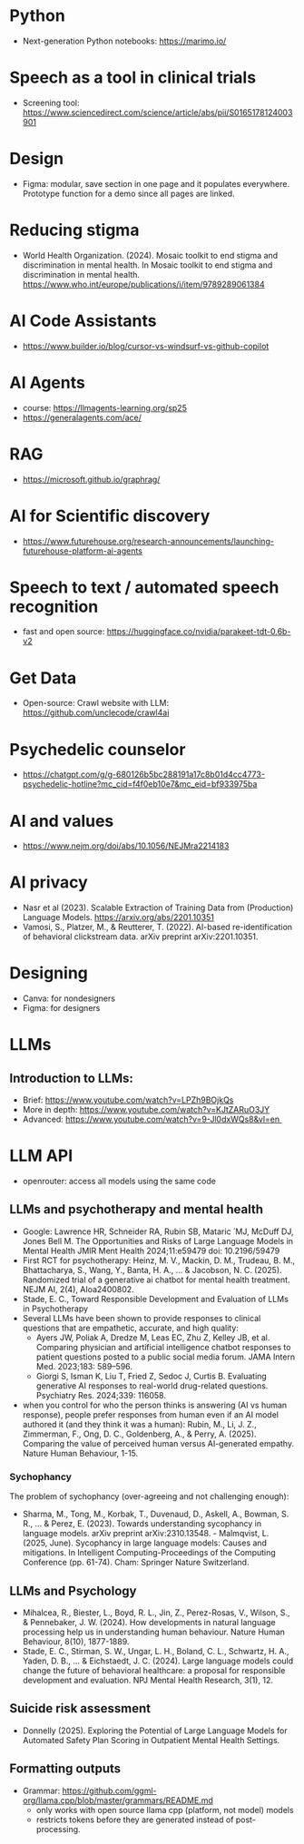 
# Python
- Next-generation Python notebooks: https://marimo.io/

# Speech as a tool in clinical trials
- Screening tool: https://www.sciencedirect.com/science/article/abs/pii/S0165178124003901

# Design
- Figma: modular, save section in one page and it populates everywhere. Prototype function for a demo since all pages are linked. 

# Reducing stigma
- World Health Organization. (2024). Mosaic toolkit to end stigma and discrimination in mental health. In Mosaic toolkit to end stigma and discrimination in mental health. https://www.who.int/europe/publications/i/item/9789289061384



# AI Code Assistants
- https://www.builder.io/blog/cursor-vs-windsurf-vs-github-copilot

# AI Agents
- course: https://llmagents-learning.org/sp25 
- https://generalagents.com/ace/

# RAG
- https://microsoft.github.io/graphrag/ 

# AI for Scientific discovery
- https://www.futurehouse.org/research-announcements/launching-futurehouse-platform-ai-agents

# Speech to text / automated speech recognition
- fast and open source: https://huggingface.co/nvidia/parakeet-tdt-0.6b-v2 

# Get Data
- Open-source: Crawl website with LLM: https://github.com/unclecode/crawl4ai  

# Psychedelic counselor
- https://chatgpt.com/g/g-680126b5bc288191a17c8b01d4cc4773-psychedelic-hotline?mc_cid=f4f0eb10e7&mc_eid=bf933975ba 

# AI and values
- https://www.nejm.org/doi/abs/10.1056/NEJMra2214183

# AI privacy 
- Nasr et al (2023). Scalable Extraction of Training Data from (Production) Language Models. https://arxiv.org/abs/2201.10351
- Vamosi, S., Platzer, M., & Reutterer, T. (2022). AI-based re-identification of behavioral clickstream data. arXiv preprint arXiv:2201.10351.

# Designing
- Canva: for nondesigners
- Figma: for designers




# LLMs

## Introduction to LLMs:
- Brief: https://www.youtube.com/watch?v=LPZh9BOjkQs
- More in depth: https://www.youtube.com/watch?v=KJtZARuO3JY
- Advanced: https://www.youtube.com/watch?v=9-Jl0dxWQs8&vl=en 

# LLM API
- openrouter: access all models using the same code

## LLMs and psychotherapy and mental health
- Google: Lawrence HR, Schneider RA, Rubin SB, Mataric ́ MJ, McDuff DJ, Jones Bell M. The Opportunities and Risks of Large Language Models in Mental Health JMIR Ment Health 2024;11:e59479 doi: 10.2196/59479
- First RCT for psychotherapy: Heinz, M. V., Mackin, D. M., Trudeau, B. M., Bhattacharya, S., Wang, Y., Banta, H. A., ... & Jacobson, N. C. (2025). Randomized trial of a generative ai chatbot for mental health treatment. NEJM AI, 2(4), AIoa2400802.
- Stade, E. C., Toward Responsible Development and Evaluation of LLMs in Psychotherapy
- Several LLMs have been shown to provide responses to clinical questions that are empathetic, accurate, and high quality:
  - Ayers JW, Poliak A, Dredze M, Leas EC, Zhu Z, Kelley JB, et al. Comparing physician and artificial intelligence chatbot responses to patient questions posted to a public social media forum. JAMA Intern Med. 2023;183: 589–596.
  - Giorgi S, Isman K, Liu T, Fried Z, Sedoc J, Curtis B. Evaluating generative AI responses to real-world drug-related questions. Psychiatry Res. 2024;339: 116058.
- when you control for who the person thinks is answering (AI vs human response), people prefer responses from human even if an AI model authored it (and they think it was a human): Rubin, M., Li, J. Z., Zimmerman, F., Ong, D. C., Goldenberg, A., & Perry, A. (2025). Comparing the value of perceived human versus AI-generated empathy. Nature Human Behaviour, 1-15.

### Sychophancy
The problem of sychophancy (over-agreeing and not challenging enough): 
- Sharma, M., Tong, M., Korbak, T., Duvenaud, D., Askell, A., Bowman, S. R., ... & Perez, E. (2023). Towards understanding sycophancy in language models. arXiv preprint arXiv:2310.13548.
- Malmqvist, L. (2025, June). Sycophancy in large language models: Causes and mitigations. In Intelligent Computing-Proceedings of the Computing Conference (pp. 61-74). Cham: Springer Nature Switzerland.

## LLMs and Psychology
- Mihalcea, R., Biester, L., Boyd, R. L., Jin, Z., Perez-Rosas, V., Wilson, S., & Pennebaker, J. W. (2024). How developments in natural language processing help us in understanding human behaviour. Nature Human Behaviour, 8(10), 1877-1889.
- Stade, E. C., Stirman, S. W., Ungar, L. H., Boland, C. L., Schwartz, H. A., Yaden, D. B., ... & Eichstaedt, J. C. (2024). Large language models could change the future of behavioral healthcare: a proposal for responsible development and evaluation. NPJ Mental Health Research, 3(1), 12.

## Suicide risk assessment
- Donnelly (2025). Exploring the Potential of Large Language Models for Automated Safety Plan Scoring in Outpatient Mental Health Settings. 


## Formatting outputs
- Grammar: https://github.com/ggml-org/llama.cpp/blob/master/grammars/README.md
  - only works with open source llama cpp (platform, not model) models
  - restricts tokens before they are generated instead of post-processing.


  
 
